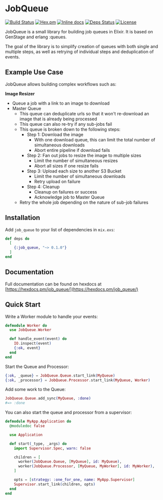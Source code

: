# JobQueue

[![Build Status](https://travis-ci.org/jeffutter/job_queue.svg?branch=master)](https://travis-ci.org/jeffutter/job_queue)
[![Hex.pm](https://img.shields.io/hexpm/v/job_queue.svg?maxAge=2592000)](https://hex.pm/packages/job_queue)
[![Inline docs](http://inch-ci.org/github/jeffutter/job_queue.svg)](http://inch-ci.org/github/jeffutter/job_queue)
[![Deps Status](https://beta.hexfaktor.org/badge/all/github/jeffutter/job_queue.svg)](https://beta.hexfaktor.org/github/jeffutter/job_queue)
[![License](http://img.shields.io/badge/license-MIT-brightgreen.svg)](http://opensource.org/licenses/MIT)


JobQueue is a small library for building job queues in Elixir. It is based on GenStage and erlang :queues.

The goal of the library is to simplify creation of queues with both single and multiple steps, as well as retrying of individual steps and deduplication of events.

## Example Use Case

JobQueue allows building complex workflows such as:

**Image Resizer**
* Queue a job with a link to an image to download
* Master Queue
  * This queue can deduplicate urls so that it won't re-download an image that is already being processed
  * This queue can also re-try if any sub-jobs fail
  * This queue is broken down to the following steps:
    * Step 1: Download the image
      * With one download queue, this can limit the total number of simultaneous downloads 
      * Abort entire pipeline if download fails
    * Step 2: Fan out jobs to resize the image to multiple sizes
      * Limit the number of simultaneous resizes
      * Abort all sizes if one resize fails
    * Step 3: Upload each size to another S3 Bucket
      * Limit the number of simultaneous downloads
      * Retry upload on failure
    * Step 4: Cleanup
      * Cleanup on failures or success
      * Acknowledge job to Master Queue
  * Retry the whole job depending on the nature of sub-job failures

## Installation

Add `job_queue` to your list of dependencies in `mix.exs`:

```elixir
def deps do
  [
    {:job_queue, "~> 0.1.0"}
  ]
end
```

## Documentation

Full documentation can be found on hexdocs at [https://hexdocs.pm/job_queue/](https://hexdocs.pm/job_queue/)

## Quick Start

Write a Worker module to handle your events:

```elixir
defmodule Worker do
  use JobQueue.Worker

  def handle_event(event) do
    IO.inspect(event)
    {:ok, event}
  end
end
```

Start the Queue and Processor:

```elixir
{:ok, _queue} = JobQueue.Queue.start_link(MyQueue)
{:ok, _processor} = JobQueue.Processor.start_link(MyQueue, Worker)
```

Add some work to the Queue:

```elixir
JobQueue.Queue.add_sync(MyQueue, :done)
#=> :done
```

You can also start the queue and processor from a supervisor:

```elixir
defmodule MyApp.Application do
  @moduledoc false

  use Application

  def start(_type, _args) do
    import Supervisor.Spec, warn: false

    children = [
      worker(JobQueue.Queue, [MyQueue], id: MyQueue),
      worker(JobQueue.Processor, [MyQueue, MyWorker], id: MyWorker),
    ]

    opts = [strategy: :one_for_one, name: MyApp.Supervisor]
    Supervisor.start_link(children, opts)
  end
end
```